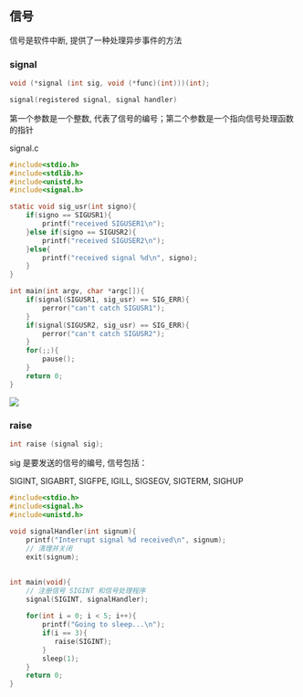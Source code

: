 <!--
 * @Description: 
 * @Version: 1.0
 * @Author: DaLao
 * @Email: dalao_li@163.com
 * @Date: 2022-02-20 23:12:31
 * @LastEditors: DaLao
 * @LastEditTime: 2022-05-01 00:21:56
-->


## 信号


信号是软件中断, 提供了一种处理异步事件的方法



### signal


```c
void (*signal (int sig, void (*func)(int)))(int);

signal(registered signal, signal handler)
```

第一个参数是一个整数, 代表了信号的编号；第二个参数是一个指向信号处理函数的指针

signal.c

```c
#include<stdio.h>
#include<stdlib.h>
#include<unistd.h>
#include<signal.h>

static void sig_usr(int signo){
    if(signo == SIGUSR1){
        printf("received SIGUSER1\n");
    }else if(signo == SIGUSR2){
        printf("received SIGUSER2\n");
    }else{
        printf("received signal %d\n", signo);
    }
}

int main(int argv, char *argc[]){
    if(signal(SIGUSR1, sig_usr) == SIG_ERR){
        perror("can't catch SIGUSR1");
    }
    if(signal(SIGUSR2, sig_usr) == SIG_ERR){
        perror("can't catch SIGUSR2");
    }
    for(;;){
        pause();
    }
    return 0;
}
```

![](https://cdn.hurra.ltd/img/20220220232120.png)



### raise


```c
int raise (signal sig);
```

sig 是要发送的信号的编号, 信号包括：

SIGINT, SIGABRT, SIGFPE, IGILL, SIGSEGV, SIGTERM, SIGHUP

```c
#include<stdio.h>
#include<signal.h>
#include<unistd.h>
 
void signalHandler(int signum){
    printf("Interrupt signal %d received\n", signum);
    // 清理并关闭
    exit(signum);
 

int main(void){
    // 注册信号 SIGINT 和信号处理程序
    signal(SIGINT, signalHandler);
 
    for(int i = 0; i < 5; i++){
        printf("Going to sleep...\n");
        if(i == 3){
           raise(SIGINT);
        }
        sleep(1);
    }
    return 0;
}
```
